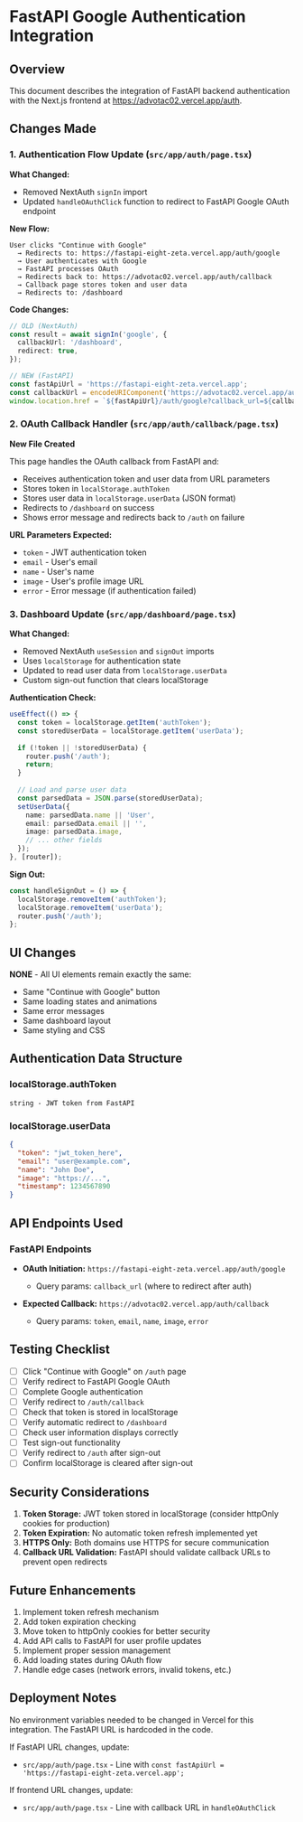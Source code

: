 # FastAPI Google Authentication Integration

## Overview
This document describes the integration of FastAPI backend authentication with the Next.js frontend at https://advotac02.vercel.app/auth.

## Changes Made

### 1. Authentication Flow Update (`src/app/auth/page.tsx`)

**What Changed:**
- Removed NextAuth `signIn` import
- Updated `handleOAuthClick` function to redirect to FastAPI Google OAuth endpoint

**New Flow:**
```
User clicks "Continue with Google" 
  → Redirects to: https://fastapi-eight-zeta.vercel.app/auth/google
  → User authenticates with Google
  → FastAPI processes OAuth
  → Redirects back to: https://advotac02.vercel.app/auth/callback
  → Callback page stores token and user data
  → Redirects to: /dashboard
```

**Code Changes:**
```typescript
// OLD (NextAuth)
const result = await signIn('google', {
  callbackUrl: '/dashboard',
  redirect: true,
});

// NEW (FastAPI)
const fastApiUrl = 'https://fastapi-eight-zeta.vercel.app';
const callbackUrl = encodeURIComponent('https://advotac02.vercel.app/auth/callback');
window.location.href = `${fastApiUrl}/auth/google?callback_url=${callbackUrl}`;
```

### 2. OAuth Callback Handler (`src/app/auth/callback/page.tsx`)

**New File Created**

This page handles the OAuth callback from FastAPI and:
- Receives authentication token and user data from URL parameters
- Stores token in `localStorage.authToken`
- Stores user data in `localStorage.userData` (JSON format)
- Redirects to `/dashboard` on success
- Shows error message and redirects back to `/auth` on failure

**URL Parameters Expected:**
- `token` - JWT authentication token
- `email` - User's email
- `name` - User's name
- `image` - User's profile image URL
- `error` - Error message (if authentication failed)

### 3. Dashboard Update (`src/app/dashboard/page.tsx`)

**What Changed:**
- Removed NextAuth `useSession` and `signOut` imports
- Uses `localStorage` for authentication state
- Updated to read user data from `localStorage.userData`
- Custom sign-out function that clears localStorage

**Authentication Check:**
```typescript
useEffect(() => {
  const token = localStorage.getItem('authToken');
  const storedUserData = localStorage.getItem('userData');
  
  if (!token || !storedUserData) {
    router.push('/auth');
    return;
  }
  
  // Load and parse user data
  const parsedData = JSON.parse(storedUserData);
  setUserData({
    name: parsedData.name || 'User',
    email: parsedData.email || '',
    image: parsedData.image,
    // ... other fields
  });
}, [router]);
```

**Sign Out:**
```typescript
const handleSignOut = () => {
  localStorage.removeItem('authToken');
  localStorage.removeItem('userData');
  router.push('/auth');
};
```

## UI Changes

**NONE** - All UI elements remain exactly the same:
- Same "Continue with Google" button
- Same loading states and animations
- Same error messages
- Same dashboard layout
- Same styling and CSS

## Authentication Data Structure

### localStorage.authToken
```
string - JWT token from FastAPI
```

### localStorage.userData
```json
{
  "token": "jwt_token_here",
  "email": "user@example.com",
  "name": "John Doe",
  "image": "https://...",
  "timestamp": 1234567890
}
```

## API Endpoints Used

### FastAPI Endpoints
- **OAuth Initiation:** `https://fastapi-eight-zeta.vercel.app/auth/google`
  - Query params: `callback_url` (where to redirect after auth)
  
- **Expected Callback:** `https://advotac02.vercel.app/auth/callback`
  - Query params: `token`, `email`, `name`, `image`, `error`

## Testing Checklist

- [ ] Click "Continue with Google" on `/auth` page
- [ ] Verify redirect to FastAPI Google OAuth
- [ ] Complete Google authentication
- [ ] Verify redirect to `/auth/callback`
- [ ] Check that token is stored in localStorage
- [ ] Verify automatic redirect to `/dashboard`
- [ ] Check user information displays correctly
- [ ] Test sign-out functionality
- [ ] Verify redirect to `/auth` after sign-out
- [ ] Confirm localStorage is cleared after sign-out

## Security Considerations

1. **Token Storage:** JWT token stored in localStorage (consider httpOnly cookies for production)
2. **Token Expiration:** No automatic token refresh implemented yet
3. **HTTPS Only:** Both domains use HTTPS for secure communication
4. **Callback URL Validation:** FastAPI should validate callback URLs to prevent open redirects

## Future Enhancements

1. Implement token refresh mechanism
2. Add token expiration checking
3. Move token to httpOnly cookies for better security
4. Add API calls to FastAPI for user profile updates
5. Implement proper session management
6. Add loading states during OAuth flow
7. Handle edge cases (network errors, invalid tokens, etc.)

## Deployment Notes

No environment variables needed to be changed in Vercel for this integration. The FastAPI URL is hardcoded in the code.

If FastAPI URL changes, update:
- `src/app/auth/page.tsx` - Line with `const fastApiUrl = 'https://fastapi-eight-zeta.vercel.app';`

If frontend URL changes, update:
- `src/app/auth/page.tsx` - Line with callback URL in `handleOAuthClick`
